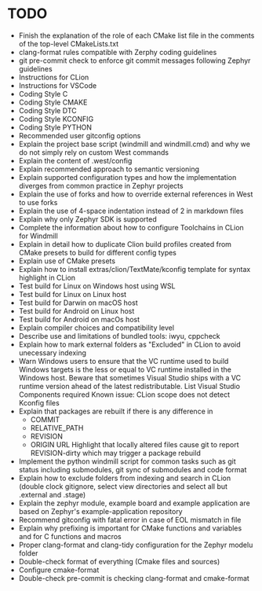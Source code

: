# TODO

- Finish the explanation of the role of each CMake list file in the comments of
  the top-level CMakeLists.txt
- clang-format rules compatible with Zerphy coding guidelines
- git pre-commit check to enforce git commit messages following Zephyr
  guidelines
- Instructions for CLion
- Instructions for VSCode
- Coding Style C
- Coding Style CMAKE
- Coding Style DTC
- Coding Style KCONFIG
- Coding Style PYTHON
- Recommended user gitconfig options
- Explain the project base script (windmill and windmill.cmd) and why we do not
  simply rely on custom West commands
- Explain the content of .west/config
- Explain recommended approach to semantic versioning
- Explain supported configuration types and how the implementation diverges from
  common practice in Zephyr projects
- Explain the use of forks and how to override external references in West to
  use forks
- Explain the use of 4-space indentation instead of 2 in markdown files
- Explain why only Zephyr SDK is supported
- Complete the information about how to configure Toolchains in CLion for
  Windmill
- Explain in detail how to duplicate Clion build profiles created from CMake
  presets to build for different config types
- Explain use of CMake presets
- Explain how to install extras/clion/TextMate/kconfig template for syntax
  highlight in CLion
- Test build for Linux on Windows host using WSL
- Test build for Linux on Linux host
- Test build for Darwin on macOS host
- Test build for Android on Linux host
- Test build for Android on macOs host
- Explain compiler choices and compatibility level
- Describe use and limitations of bundled tools: iwyu, cppcheck
- Explain how to mark external folders as "Excluded"  in CLion to avoid
  unecessary indexing
- Warn Windows users to ensure that the VC runtime used to build Windows targets
  is the less or equal to VC runtime installed in the Windows host. Beware that
  sometimes Visual Studio ships with a VC runtime version ahead of the
  latest redistributable.
  List Visual Studio Components required
  Known issue: CLion scope does not detect Kconfig files
- Explain that packages are rebuilt if there is any difference in
    * COMMIT
    * RELATIVE_PATH
    * REVISION
    * ORIGIN URL
      Highlight that locally altered files cause git to report REVISION-dirty
      which may trigger a package rebuild
- Implement the python windmill script for common tasks such as git status
  including submodules, git sync of submodules and code format
- Explain how to exclude folders from indexing and search in CLion (double clock
  gitignore, select view directories and select all but .external and .stage)
- Explain the zephyr module, example board and example application are based on
  Zephyr's example-application repository
- Recommend gitconfig with fatal error in case of EOL mismatch in file
- Explain why prefixing is important for CMake functions and variables and for C
  functions and macros
- Proper clang-format and clang-tidy configuration for the Zephyr modelu folder
- Double-check format of everything (Cmake files and sources)
- Configure cmake-format
- Double-check pre-commit is checking clang-format and cmake-format
